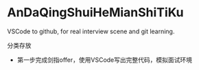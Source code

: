 # AnDaQingShuiHeMianShiTiKu
VSCode to github, for real interview scene and git learning.

分类存放
- 第一步完成剑指offer，使用VSCode写出完整代码，模拟面试环境
